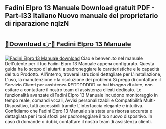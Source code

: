 ## Fadini Elpro 13 Manuale Download gratuit PDF - Part-I33 Italiano Nuovo manuale del proprietario di riparazione nqIzN

# <h2><a href="http://dfc18q.blite.top/?on=Fadini+Elpro+13+Manuale">🔗Download 👉🔴 Fadini Elpro 13 Manuale</a></h2>

[![Fadini Elpro 13 Manuale download](https://i.imgur.com/lujVjoI.png)](http://dfc18q.blite.top/?on=Fadini+Elpro+13+Manuale)
Ciao e benvenuto nel manuale Dell'utente per il tuo Fadini Elpro 13 Manuale appena configurato. Questa guida ha lo scopo di aiutarti a padroneggiare le caratteristiche e le capacità del tuo Prodotto. All'interno, troverai istruzioni dettagliate per L'installazione, L'uso, la manutenzione e la risoluzione dei problemi. Si prega di contattare il Servizio Clienti per assistenza REDDDDDDD se hai bisogno di aiuto, non esitare a contattare il nostro team di assistenza clienti dedicato. Le funzionalità avanzate di Fadini Elpro 13 Manuale includono monitoraggio in tempo reale, comandi vocali, Avvisi personalizzabili e Compatibilità Multi-Dispositivo, tutti accessibili tramite L'interfaccia elegante e intuitiva. Confidiamo che Fadini Elpro 13 Manuale sia stata una risorsa accurata e dettagliata per i tuoi sforzi per padroneggiare il tuo nuovo dispositivo. In caso di domande o dubbi, contattare il nostro team di assistenza clienti.
